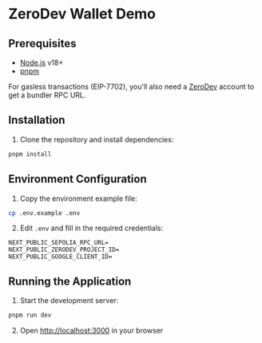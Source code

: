 # ZeroDev Wallet Demo

## Prerequisites

- [Node.js](https://nodejs.org) v18+
- [pnpm](https://pnpm.io/)

For gasless transactions (EIP-7702), you'll also need a [ZeroDev](https://dashboard.zerodev.app) account to get a bundler RPC URL.

## Installation

1. Clone the repository and install dependencies:

```bash
pnpm install
```

## Environment Configuration

1. Copy the environment example file:

```bash
cp .env.example .env
```

2. Edit `.env` and fill in the required credentials:

```
NEXT_PUBLIC_SEPOLIA_RPC_URL=
NEXT_PUBLIC_ZERODEV_PROJECT_ID=
NEXT_PUBLIC_GOOGLE_CLIENT_ID=
```

## Running the Application

1. Start the development server:

```bash
pnpm run dev
```

2. Open [http://localhost:3000](http://localhost:3000) in your browser
